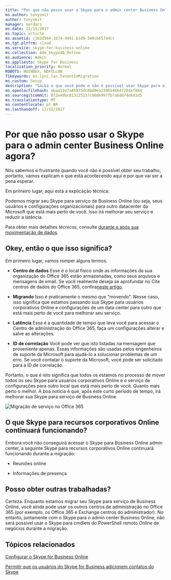 ```yaml
---
title: "Por que não posso usar o Skype para o admin center Business Online agora?"
ms.author: tonysmit
author: tonysmit
manager: serdars
ms.date: 12/15/2017
ms.topic: article
ms.assetid: c182d564-1674-4491-b1d9-3e0cb657d4cc
ms.tgt.pltfrm: cloud
ms.service: skype-for-business-online
ms.collection: Adm_Skype4B_Online
ms.audience: Admin
ms.appliesto: Skype for Business
localization_priority: Normal
ROBOTS: NOINDEX, NOFOLLOW
f1keywords: ms.lync.lac.TenantInMigration
ms.custom: Setup
description: "Saiba o que você pode e não é possível usar Skype para o Centro de administração de negócios e outros recursos quando o serviço está sendo migrado para outra data center da Microsoft. "
ms.openlocfilehash: ebaa12e7a45875dc8bd0ea2386546647284ef864
ms.sourcegitcommit: 8f2e49bc813125137c90de997fb7a6dd74e6d1d5
ms.translationtype: MT
ms.contentlocale: pt-BR
ms.lasthandoff: 12/15/2017
---
```

# <a name="why-cant-i-use-the-skype-for-business-online-admin-center-right-now"></a>Por que não posso usar o Skype para o admin center Business Online agora?

Nós sabemos é frustrante quando você não é possível obter seu trabalho, portanto, vamos explicam o que está acontecendo aqui e por que vai ser a pena esperar. 
  
Em primeiro lugar, aqui está a explicação técnica:
  
Podemos migrar seu Skype para serviço de Business Online (ou seja, seus usuários e configurações organizacionais) para outro datacenter da Microsoft que está mais perto de você. Isso irá melhorar seu serviço e reduzir a latência. 
  
Para obter mais detalhes técnicos, consulte [durante e após sua movimentação de dados]( https://go.microsoft.com/fwlink/?LinkId=526418).
  
## <a name="ok-so-what-does-that-mean"></a>Okey, então o que isso significa?

Em primeiro lugar, vamos romper alguns termos.
  
- **Centro de dados** Esse é o local físico onde as informações da sua organização do Office 365 estão armazenadas, como seus arquivos e mensagens de email. Se você realmente deseja se aprofundar no Cite centros de dados do Office 365, confira[neste artigo](https://www.microsoft.com/online/legal/v2/?docid=25).
    
- **Migrando** Isso é praticamente o mesmo que "movendo". Nesse caso, isso significa que estamos passando sua Skype para usuários corporativos Online e configurações de um data center para outro que está mais perto de você para melhorar seu serviço.
    
- **Latência** Essa é a quantidade de tempo que leva você para acessar o Centro de administração do Office 365, faça um configurações alterar e salve as alterações.
    
- **ID de correlação** Você pode ver que isto listadas na mensagem que proveniente apenas. Essas informações são usadas pelos engenheiros de suporte da Microsoft para ajudá-lo a solucionar problemas de um erro. Se você contatar o suporte da Microsoft, você pode ser solicitado para a ID de correlação.
    
Portanto, o que é isto significa que todos os estamos no processo de mover todos os seu Skype para usuários corporativos Online e o serviço de configurações para outro local que está mais perto de você. Quanto mais perto o melhor. A boa notícia é que, após este curto período de tempo, irá melhorar sua Skype para serviço de Business Online.
  
![Migração de serviço no Office 365](../images/77502071-36fe-4833-a5ff-3b9ca7676542.png)
  
## <a name="what-skype-for-business-online-features-will-still-work"></a>O que Skype para recursos corporativos Online continuará funcionando?

Embora você não conseguirá acessar o Skype para Business Online admin center, a seguinte Skype para recursos corporativos Online continuará funcionando durante a migração:
  
- Reuniões online
    
- Informações de presença
    
## <a name="can-i-get-other-work-done"></a>Posso obter outras trabalhadas?

Certeza. Enquanto estamos migrar seu Skype para serviço de Business Online, você ainda pode usar os outros centros de administração no Office 365 (por exemplo, os Office 365 e Exchange centros do administrador). No entanto, juntamente com o Skype para o admin center Business Online, não será possível usar o Skype para cmdlets do PowerShell remoto Online de negócios durante a migração. 
  
## <a name="related-topics"></a>Tópicos relacionados
[Configurar o Skype for Business Online](set-up-skype-for-business-online.md)

[Permitir que os usuários do Skype for Business adicionem contatos do Skype](let-skype-for-business-users-add-skype-contacts.md)
